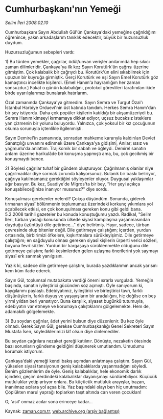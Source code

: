 # Cumhurbaşkanı'nın Yemeği

*Selim İleri 2008.02.10*

<tr><td class="metin" colspan="2" style="padding-top: 20px; padding-left: 5px; padding-right: 10px;">Cumhurbaşkanı Sayın Abdullah Gül'ün Çankaya'daki yemeğine çağrıldığımı öğrenince, yakın arkadaşlarım tanıklık edecektir, büyük bir huzursuzluk duydum.</td></tr><tr><td class="metin" colspan="2" style="padding-top: 20px; padding-left: 5px; padding-right: 10px;"><p>Huzursuzluğumun sebepleri vardı:
<p>1) Bu türden yemekler, çağrılar, ödül/unvan verişler anılarımda hep sıkıcı zaman dilimleridir. Çankaya'ya ilk kez Sayın Korutürk'ün çağrısı üzerine gitmiştim. Çok kalabalık bir çağrıydı bu. Korutürk'ün elini sıkabilmek için upuzun bir kuyruğa girmiştik. Gerçi Korutürk ve eşi Sayın Emel Korutürk göz kamaştırıcı incelikte kişilerdi. (Emel Hanım'a hayranlığım her zaman sonsuzdur.) Fakat o günün kalabalığını, protokol görevlileri tarafından ikide birde uyarılışlarımızı bunalarak hatırlarım.
<p>Özal zamanında Çankaya'ya gitmedim. Sayın Semra ve Turgut Özal'ı İstanbul Harbiye Orduevi'nin üst katında tanıdım. Herkes Semra Hanım'dan bir şey istiyordu. Daha çok popüler kişilerin katıldığı bir akşamüzeriydi bu. Semra Hanım kimseyi kırmamaya dikkat ediyor, uçsuz bucaksız isteklere yan çizmenin bir yolunu buluyordu. Yalnızca, çok yoksul bir kız çocuğunun okuma sorunuyla içtenlikle ilgilenmişti.
<p>Sayın Demirel'in zamanında, sonradan mahkeme kararıyla kaldırılan Devlet Sanatçılığı unvanını edinmek üzere Çankaya'ya gidişimi, Anılar; ıssız ve yağmurlu'da anlattım. Trajikomik bir sabah ve öğleydi. Demirel sanatın anlamı üzerine harikulâde bir konuşma yapmıştı ama, bu, çok gecikmiş bir konuşmaydı bence.
<p>2) Böylesi çağrılar tuhaf bir gündem oluşturuyor. Çağrılmamış olanlar niye çağrılmadılar diye sormak zorunda kalıyorsunuz. Bulanık bir baskı beliriyor, çağrıya katılmamanız gerektiğini söyleyenler oluyor. Duygusal yaklaşımlar ağır basıyor. Bu kez, Suadiye'de Migros'ta bir bey, "Her şeyi açıkça konuşabileceğinize inanıyor musunuz?" diye sordu.
<p>Konuşulması gerekenler nelerdi? Çokça düşündüm. Sonunda, giderek tırmanan siyasî bölünmenin toplumumuz üzerindeki korkunç yıkımlara yol açabilecek etkisi, en çok konuşulması gereken konu gibi geldi bana. 5.2.2008 tarihli gazeteler bu konuda konuştuğumu yazdı. Radikal, "Selim İleri, türban yasağı konusunda ülkede siyasî kamplaşma yaşanmasından duyduğu üzüntüyü dile getirince..." diye belirtmiş. Hayır, sadece, türban çevresinde olup bitenler değil. Dile getirmeye çalıştığım; içerden, yurdun ortasında, birbirimizi öfkelere, kışkırtmalara sürükleyişimiz. Dile getirmeye çalıştığım; en sağduyulu olması gereken siyasî kişilerin ürperti verici sözleri, boyuna fevrî sözler. Yurdun bir kargaşaya sürüklenmekte olduğunu dile getirmeye çalıştım; farklı kesimlerden gelen uzlaşma önerilerini yok saymayı siyasî erk sanmak yanılgısını.
<p>Yazık ki, sadece dile getirmeye çalıştım, burada yazdıklarımın ancak yarısını kem küm ifade ederek.
<p>Sayın Gül, toplumsal mutabakata verdiği önemi ısrarla vurguladı. Yemeğin başında, sanatın iyileştirici gücünden söz açmıştı. Öyle sanıyorum ki, kaygılarımı paylaştı. Edebiyatımız, iyileştirici ve birleştirici tavrı, farklı düşünüşlerin, farklı duyuş ve yaşayışların bir aradalığını, hiç değilse on beş yirmi yıldan beri yansıtıyor. Buna karşılık, siyaset bugünkü tutumuyla, edebiyatın var etmeye ve korumaya çalıştıklarını gölgelemekte. Hem de, adamakıllı gölgelemekte.
<p>3) Bu soydan çağrılar, âdet yerini bulsun diye düzenlenir. Bu kez öyle olmadı. Gerek Sayın Gül, gerekse Cumhurbaşkanlığı Genel Sekreteri Sayın Mustafa İsen, söylediklerimizi lâf olsun diye dinlemediler.
<p>Bu soydan çağrılara nezaket gereği katılınır. Dönüşte, nezaketin ötesinde bazı sorunların gündeme geldiğini düşünerek umutlandım. Umudumu korumak istiyorum.
<p>Çankaya'daki yemeği kendi bakış açımdan anlatmaya çalıştım. Sayın Gül, yükselen siyasî tansiyonun geniş kalabalıklarda yaşanmadığını söyledi. Benim gözlemlerim de öyle. Geniş kalabalıklar, hele ekonomik darlık içindeki, geçim derdindeki kalabalıklar dayanışmayı sürdürebiliyor. Küçücük mutluluklar yetip artıyor onlara. Bu küçücük mutluluk arayışlar, bazan, inanılmaz acılara yol açsa bile. Yaz başındaki olayı ben hiç unutmadım: Çöplükten marul yaprağı toplarken taşıt altında can veren çocukları!
<p>O, 'asıl' onmaz acılar sona erinceye kadar...<br/></p></p></p></p></p></p></p></p></p></p></p></p></td></tr>

Kaynak: [zaman.com.tr](http://zaman.com.tr/yazar.do?yazino=649960), [web.archive.org (arşiv bağlantısı)](http://web.archive.org/web/20080512094538/http://www.zaman.com.tr:80/yazar.do?yazino=649960)
